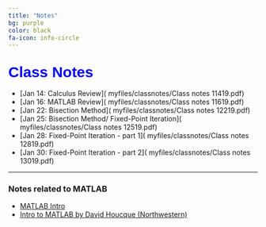 ```yaml
---
title: "Notes"
bg: purple
color: black
fa-icon: info-circle
---
```


## **<span style="color:blue;font-family:'Titillium Web', sans-serif; font-size:30px;font-weight:Regular;"> Class Notes </span>**

- [Jan 14: Calculus Review]( myfiles/classnotes/Class notes 11419.pdf)
- [Jan 16: MATLAB Review]( myfiles/classnotes/Class notes 11619.pdf)
- [Jan 22: Bisection Method]( myfiles/classnotes/Class notes 12219.pdf)
- [Jan 25: Bisection Method/ Fixed-Point Iteration]( myfiles/classnotes/Class notes 12519.pdf)
- [Jan 28: Fixed-Point Iteration - part 1]( myfiles/classnotes/Class notes 12819.pdf)
- [Jan 30: Fixed-Point Iteration - part 2]( myfiles/classnotes/Class notes 13019.pdf)

-------------

### Notes related to MATLAB

- [MATLAB Intro]( myfiles/MATLAB_intro_final_version.pdf)
- [Intro to MATLAB by David Houcque
(Northwestern)]( myfiles/matlab.pdf)
